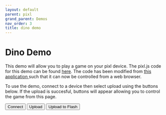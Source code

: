 ```yaml
---
layout: default
parent: pixl
grand_parent: Demos
nav_order: 3
title: dino demo
---
```


<script src="https://unpkg.com/remote-uploader@2.8.0/dist/remote.min.js"></script>

# Dino Demo

This demo will allow you to play a game on your pixl device. The pixl.js code for this demo can be found <a href="https://github.com/cmurray95/Dissertation/blob/main/src/demos/pixl-demo/dinosaur_interactive.js">here</a>. The code has been modified from <a href="https://github.com/espruino/EspruinoApps/blob/master/apps/trex/app.js"> this application </a> such that it can now be controlled from a web browser.

To use the demo, connect to a device then select upload using the buttons below. If the upload is succesful, buttons will appear allowing you to control the game from this page.

<button onclick="connect()" class="btn"> Connect </button>
<button onclick="upload()" class="btn"> Upload </button>
<button onclick="uploadFlash()" class="btn"> Upload to Flash </button>

<p></p>

<div id="controller" style="visibility:hidden">
  <button onclick="jump()" class="btn"> Jump! </button>
  <button onclick="restart()" class="btn"> Restart </button>
  <p></p>
</div>

<script>
    let connection = new Remote();

    function connect() {
        connection.connect();
    }

    function upload() {
        let url = "https://raw.githubusercontent.com/cmurray95/Dissertation/main/src/demos/pixl-demo/dinosaur_interactive.js";
        connection.upload(url).then(success => {
            if(success){
                document.getElementById("controller").style.visibility = "visible";
            } else {
                alert("Upload Failed! Please try again");
            }
        })
    }

     function uploadFlash() {
        let url = "https://raw.githubusercontent.com/cmurray95/Dissertation/main/src/demos/pixl-demo/dinosaur_interactive.js";
        connection.upload(url, true).then(success => {
            if(success){
                document.getElementById("controller").style.visibility = "visible";
            } else {
                alert("Upload Failed! Please try again");
            }
        })
    }

    function jump() {
        connection.call("jump();");
    }

    function restart() {
        connection.call("restart();");
    }
</script>